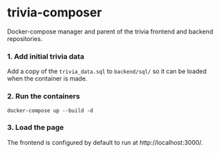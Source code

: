 # trivia-composer
Docker-compose manager and parent of the trivia frontend and backend repositories.

### 1. Add initial trivia data
Add a copy of the `trivia_data.sql` to `backend/sql/` so it can be loaded when the container is made.

### 2. Run the containers
`docker-compose up --build -d`

### 3. Load the page
The frontend is configured by default to run at http://localhost:3000/.
